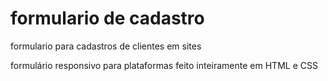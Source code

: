 # formulario de cadastro
formulario para cadastros de clientes em sites

formulário responsivo para plataformas feito inteiramente em HTML e CSS
